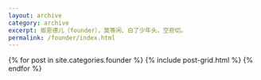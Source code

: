 ```yaml
---
layout: archive
category: archive
excerpt: 贩恩德儿（founder），莫等闲、白了少年头，空悲切。
permalink: /founder/index.html
---
```


<div class="tiles">
{% for post in site.categories.founder %}
  {% include post-grid.html %}
{% endfor %}
</div>
